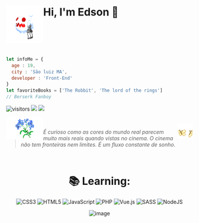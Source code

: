 <img align="left" alt="GIF" height="100px" width="100px" src="./Axj8ig7.gif" /> Hi, I'm Edson 🫴
==============
<br />
<br />
<br />
<br />

```js
let infoMe = {
  age : 19,
  city : 'São luiz MA',
  developer : 'Front-End'
}
let favoriteBooks = ['The Robbit', 'The lord of the rings']
// Berserk Fanboy
```

![visitors](https://visitor-badge.glitch.me/badge?page_id=eddev000&left_color=purple&right_color=red) 
[![](https://img.shields.io/github/followers/eddev000?label=Follow&style=social)](https://github.com/eddev000)
[![](https://img.shields.io/badge/Letterboxd-00D735.svg?style=for-the-badge&logo=Letterboxd&logoColor=white)](https://letterboxd.com/Mayber/)

<img align="left" alt="GIF"  width="100px" src="./flor.gif" /><br/>
<img align="right" alt="GIF" height="40px" width="40px" src="./butterfly.gif" />
> <i> É curioso como as cores do mundo real parecem muito mais reais quando vistas no cinema. O cinema não tem fronteiras nem limites. É um fluxo constante de sonho.</i>
<br/>

<div align="center">
<h1>📚 Learning:</h1>

![CSS3](https://img.shields.io/badge/css3-%231572B6.svg?style=for-the-badge&logo=css3&logoColor=white) ![HTML5](https://img.shields.io/badge/html5-%23E34F26.svg?style=for-the-badge&logo=html5&logoColor=white) ![JavaScript](https://img.shields.io/badge/javascript-%23323330.svg?style=for-the-badge&logo=javascript&logoColor=%23F7DF1E) ![PHP](https://img.shields.io/badge/php-%23777BB4.svg?style=for-the-badge&logo=php&logoColor=white) ![Vue.js](https://img.shields.io/badge/vuejs-%2335495e.svg?style=for-the-badge&logo=vuedotjs&logoColor=%234FC08D) ![SASS](https://img.shields.io/badge/SASS-hotpink.svg?style=for-the-badge&logo=SASS&logoColor=white) ![NodeJS](https://img.shields.io/badge/node.js-6DA55F?style=for-the-badge&logo=node.js&logoColor=white)

![image](https://github-readme-stats.vercel.app/api/top-langs/?username=eddev000&hide=html&layout=compact=true&theme=radical)
</div>
<div align="center">
</div>

